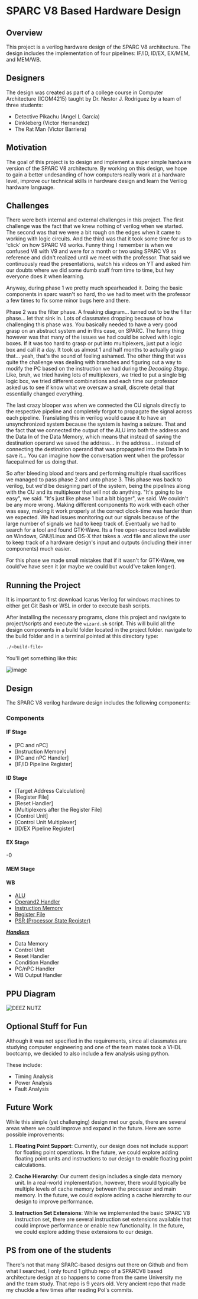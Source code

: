 # SPARC V8 Based Hardware Design

## Overview

This project is a verilog hardware design of the SPARC V8 architecture. The design includes the implementation of four pipelines: IF/ID, ID/EX, EX/MEM, and MEM/WB.

## Designers

The design was created as part of a college course in Computer Architecture (ICOM4215) taught by Dr. Nestor J. Rodriguez by a team of three students:

- Detective Pikachu (Angel L Garcia)
- Dinkleberg (Victor Hernandez)
- The Rat Man (Victor Barriera)

## Motivation

The goal of this project is to design and implement a super simple hardware version of the SPARC V8 architecture. By working on this design, we hope to gain a better undesanding of how computers really work at a hardware level, improve our technical skills in hardware design and learn the Verilog hardware language.

## Challenges

There were both internal and external challenges in this project. The first challenge was the fact
that we knew nothing of verilog when we started. The second was that we were a bit rough on the edges when it came to working with logic circuits. And the third was that it took some time for us to 'click' on how SPARC V8 works. Funny thing I remember is when we confused V8 with V9 and were for a month or two using SPARC V9 as reference and didn't realized until we meet with the professor. That said we continuously read the presentations, watch his videos on YT and asked him
our doubts where we did some dumb stuff from time to time, but hey everyone does it when learning.

Anyway, during phase 1 we pretty much spearheaded it. Doing the basic components in sparc wasn't so hard, tho we had to meet with the professor a few times to fix some minor bugs here and there.

Phase 2 was the filter phase. A freaking diagram... turned out to be the filter phase... let that sink in. Lots of classmates dropping because of how challenging this phase was. You basically needed to have a very good grasp on an abstract system and in this case, on SPARC. The funny thing however was that many of the issues we had could be solved with logic boxes. If it was too hard to grasp or put into multiplexers, just put a logic box and call it a day. It took us almost 1 and half months to actually grasp that... yeah, that's the sound of feeling ashamed. The other thing that was quite the challenge was dealing with branches and figuring out a way to modify the PC based on the instruction we had during the *Decoding Stage*. Like, bruh, we tried having lots of multiplexers, we tried to put a single big logic box, we tried different combinations and each time our professor asked us to see if know what we oversaw a small, discrete detail that essentially changed everything. 

The last crazy blooper was when we connected the CU signals directly to the respective pipeline and completely forgot to propagate the signal across each pipeline. Translating this in verilog would cause it to have an unsynchronized system because the system is having a seizure. That and the fact that we connected the output of the ALU into both the address and the Data In of the Data Memory, which means that instead of saving the destination operand we saved the address... in the address... instead of connecting the destination operand that was propagated into the Data In to save it... You can imagine how the conversation went when the professor facepalmed for us doing that.

So after bleeding blood and tears and performing multiple ritual sacrifices we managed to pass phase 2 and unto phase 3. This phase was back to verilog, but we'd be designing part of the system, being the pipelines along with the CU and its multiplexer that will not do anything. "It's going to be easy", we said. "It's just like phase 1 but a bit bigger", we said. We couldn't be any more wrong. Making different components tto work with each other was easy, making it work properly at the correct clock-time was harder than we expected. We had issues monitoring out our signals because of the large number of signals we had to keep track of. Eventually we had to search for a tool and found GTK-Wave. Its a free open-source tool available on Windows, GNU/Linux and OS-X that takes a .vcd file and allows the user to keep track of a hardware design's input and outputs (including their inner components) much easier.

For this phase we made small mistakes that if it wasn't for GTK-Wave, we could've have seen it (or maybe we could but would've taken longer).

## Running the Project

It is important to first download Icarus Verilog for windows machines to either get Git Bash or WSL in order to execute bash scripts.

After installing the necessary programs, clone this project and navigate to project/scripts and execute the `wizard.sh` script. This will build all the design components in a build folder located in the project folder. navigate to the build folder and in a terminal pointed at this directory type:


```bash
./<build-file>
```

You'll get something like this:

![image](./assets/bash-prompt.png)

## Design

The SPARC V8 verilog hardware design includes the following components:

### Components

#### IF Stage

- [PC and nPC]
- [Instruction Memory]
- [PC and nPC Handler]
- [IF/ID Pipeline Register]

#### ID Stage

- [Target Address Calculation]
- [Register File]
- [Reset Handler]
- [Multiplexers after the Register File]
- [Control Unit]
- [Control Unit Multiplexer]
- [ID/EX Pipeline Register]

#### EX Stage
-0
#### MEM Stage

#### WB 


- [ALU](/documentation/alu.md)
- [Operand2 Handler](/documentation/operand-handler.md)
- [Instruction Memory](/documentation/instruction-memory.md)
- [Register File](/documentation/register-file.md)
- [PSR (Processor State Register)](/documentation/psr.md)

***[Handlers](/documentation/handlers.md)***

- Data Memory
- Control Unit
- Reset Handler
- Condition Handler
- PC/nPC Handler
- WB Output Handler

## PPU Diagram

![DEEZ NUTZ](/assets/sparc-v8-pipeline-processing-unit-diagram-Angel-Garcia-Victor-Blue-Victor-Barriera.png)


## Optional Stuff for Fun

Although it was not specified in the requirements, since all classmates are studying computer engineering and one of the team mates took a VHDL bootcamp, we decided to also include a few analysis using python.

These include:

- Timing Analysis
- Power Analysis
- Fault Analysis

## Future Work

While this simple (yet challenging) design met our goals, there are several areas where we could improve and expand in the future. Here are some possible improvements:

1. **Floating Point Support**: Currently, our design does not include support for floating point operations. In the future, we could explore adding floating point units and instructions to our design to enable floating point calculations.

2. **Cache Hierarchy**: Our current design includes a single data memory unit. In a real-world implementation, however, there would typically be multiple levels of cache memory between the processor and main memory. In the future, we could explore adding a cache hierarchy to our design to improve performance.

3. **Instruction Set Extensions**: While we implemented the basic SPARC V8 instruction set, there are several instruction set extensions available that could improve performance or enable new functionality. In the future, we could explore adding these extensions to our design.

## PS from one of the students

There's not that many SPARC-based designs out there on Github and from what I searched, I only found 1 github repo of a SPARCV8 based architecture design at so happens to come from the same University me and the team study. That repo is 9 years old. Very ancient repo that made my chuckle a few times after reading Pol's commits.
